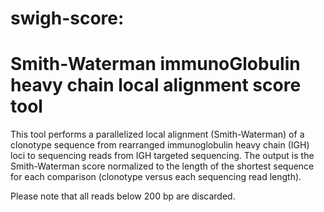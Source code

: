 # swigh-score:
# Smith-Waterman immunoGlobulin heavy chain local alignment score tool

This tool performs a parallelized local alignment (Smith-Waterman) of a clonotype sequence from rearranged immunoglobulin heavy chain (IGH) loci to sequencing reads from IGH targeted sequencing. The output is the Smith-Waterman score normalized to the length of the shortest sequence for each comparison (clonotype versus each sequencing read length).

Please note that all reads below 200 bp are discarded. 


